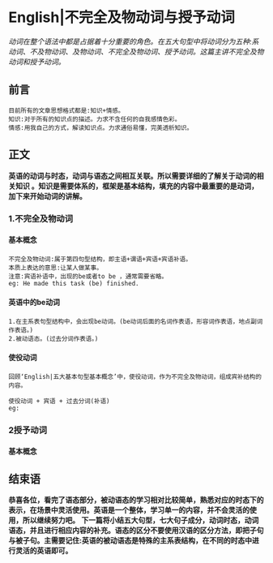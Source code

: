 # English|不完全及物动词与授予动词
*动词在整个语法中都是占据着十分重要的角色。在五大句型中将动词分为五种:系动词、不及物动词、及物动词、不完全及物动词、授予动词。这篇主讲不完全及物动词和授予动词。*

## 前言
    目前所有的文章思想格式都是:知识+情感。
    知识:对于所有的知识点的描述。力求不含任何的自我感情色彩。
    情感:用我自己的方式，解读知识点。力求通俗易懂，完美透析知识。

## 正文
**英语的动词与时态，动词与语态之间相互关联。所以需要详细的了解关于动词的相关知识 。知识是需要体系的，框架是基本结构，填充的内容中最重要的是动词，加下来开始动词的讲解。**

### 1.不完全及物动词
#### 基本概念
    不完全及物动词:属于第四句型结构，即主语+谓语+宾语+宾语补语。
    本质上表达的意思:让某人做某事。
    注意:宾语补语中，出现的be或者to be ，通常需要省略。
    eg: He made this task (be) finished.

#### 英语中的be动词
    1.在主系表句型结构中，会出现be动词。(be动词后面的名词作表语，形容词作表语，地点副词作表语。)
    2.被动语态。(过去分词作表语。)

#### 使役动词
    回顾‘English|五大基本句型基本概念’中，使役动词，作为不完全及物动词，组成宾补结构的内容。
    
    使役动词 + 宾语 + 过去分词(补语)
    eg: 


### 2授予动词
#### 基本概念
     




## 结束语
 **恭喜各位，看完了语态部分，被动语态的学习相对比较简单，熟悉对应的时态下的表示，在场景中灵活使用。英语是一个整体，学习单一的内容，并不会灵活的使用，所以继续努力吧。**
**下一篇将小结五大句型，七大句子成分，动词时态，动词语态，并且进行相应内容的补充。语态的区分不要使用汉语的区分方法，即把子句与被子句。主需要记住:英语的被动语态是特殊的主系表结构，在不同的时态中进行灵活的英语即可。**













